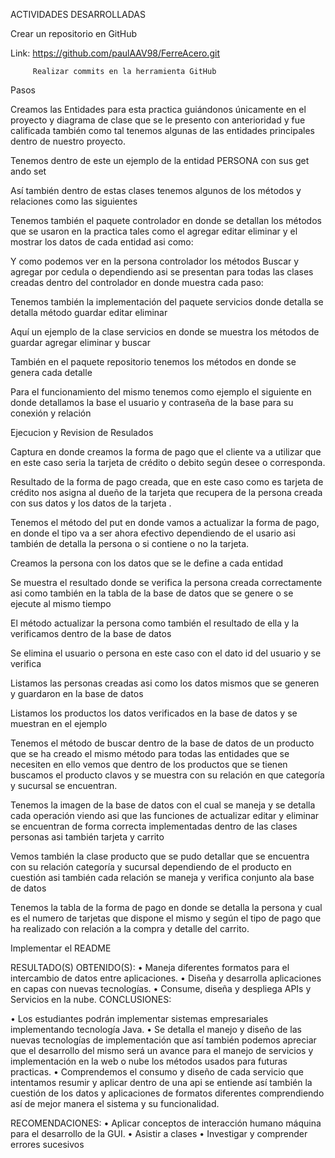 ACTIVIDADES DESARROLLADAS

Crear un repositorio en GitHub 

Link: https://github.com/paulAAV98/FerreAcero.git 

 






         Realizar commits en la herramienta GitHub

 

Pasos 

Creamos las Entidades para esta practica guiándonos únicamente en el proyecto y diagrama de clase que se le presento con anterioridad y fue calificada también como tal tenemos algunas de las entidades principales dentro de nuestro proyecto.

 
Tenemos dentro de este un ejemplo de la entidad PERSONA con sus get ando set
  

Así también dentro de estas clases tenemos algunos de los métodos y relaciones como las siguientes 

 

Tenemos también el paquete controlador en donde se detallan los métodos que se usaron en la practica tales como el agregar editar eliminar y el mostrar los datos de cada entidad asi como:

 














Y como podemos ver en la persona controlador los métodos Buscar y agregar por cedula o dependiendo asi se presentan para todas las clases creadas dentro del controlador en donde muestra cada paso:

 
 
Tenemos también la implementación del paquete servicios donde detalla se detalla método guardar editar eliminar
 

Aquí un ejemplo de la clase servicios en donde se muestra los métodos de guardar agregar eliminar y buscar
 
  
También en el paquete repositorio tenemos los métodos en donde se genera cada detalle

  
Para el funcionamiento del mismo tenemos como ejemplo el siguiente en donde detallamos la base el usuario y contraseña de la base para su conexión y relación 

 
Ejecucion y Revision de Resulados  

Captura en donde creamos la forma de pago que el cliente va a utilizar que en este caso seria la tarjeta de crédito o debito según desee o corresponda.

 

Resultado de la forma de pago creada, que en este caso como es tarjeta de crédito nos asigna al dueño de la tarjeta que recupera de la persona creada con sus datos y los datos de la tarjeta .
 
 
Tenemos el método del put en donde vamos a  actualizar la forma de pago, en donde el tipo va a ser ahora efectivo dependiendo de el usario asi también de detalla la persona o si contiene o no la tarjeta.

 
Creamos la persona con los datos que se le define a cada entidad

 

Se muestra el resultado donde se verifica la persona creada correctamente asi como  también en la tabla de la base de datos que se genere o se ejecute al mismo tiempo 
 
El método actualizar la persona como también el resultado de ella y la verificamos dentro de la base de datos 

 
Se elimina el usuario o persona en este caso con el dato id del usuario y se verifica 
 
Listamos las personas creadas asi como los datos mismos que se generen y guardaron en la base de datos
 
Listamos los productos los datos verificados en la base de datos y se muestran en el ejemplo

 
Tenemos el método de buscar dentro de la base de datos de un producto que se ha creado el mismo método para todas las entidades que se necesiten en ello vemos que dentro de los productos que se tienen buscamos el producto clavos y se muestra con su relación en que categoría y sucursal se encuentran.

 
Tenemos la imagen de la base de datos con el cual se maneja y se detalla cada operación viendo asi que las funciones de actualizar editar y eliminar se encuentran de forma correcta implementadas dentro de las clases personas asi también tarjeta y carrito

 

Vemos también la clase producto que se pudo detallar que se encuentra con su relación categoría y sucursal dependiendo de el producto en cuestión asi también cada relación se maneja y verifica conjunto ala base de datos 
 

Tenemos la tabla de la forma de pago en donde se detalla la  persona y cual es el numero de tarjetas que dispone el mismo y según el tipo de pago que ha realizado con relación a la compra y detalle del carrito.
 


Implementar el README 

 


RESULTADO(S) OBTENIDO(S):
•	Maneja diferentes formatos para el intercambio de datos entre aplicaciones.
•	Diseña y desarrolla aplicaciones en capas con nuevas tecnologías.
•	Consume, diseña y despliega APIs y Servicios en la nube.
CONCLUSIONES:

•	Los estudiantes podrán implementar sistemas empresariales implementando tecnología Java.
•	Se detalla el manejo y diseño de las nuevas tecnologías de implementación que así también podemos apreciar que el desarrollo del mismo será un avance para el manejo de servicios y implementación en la web o nube los métodos usados para futuras practicas.
•	Comprendemos el consumo y diseño de cada servicio que intentamos resumir y aplicar dentro de una api se entiende así también la cuestión de los datos y aplicaciones de formatos diferentes comprendiendo así de mejor manera el sistema y su funcionalidad.

RECOMENDACIONES:
•	Aplicar conceptos de interacción humano máquina para el desarrollo de la GUI.
•	Asistir a clases
•	Investigar y comprender errores sucesivos 



